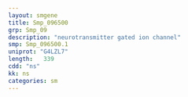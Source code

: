 ```yaml
---
layout: smgene
title: Smp_096500
grp: Smp_09
description: "neurotransmitter gated ion channel"
smp: Smp_096500.1
uniprot: "G4LZL7"
length:   339
cdd: "ns"
kk: ns
categories: sm
---
```

